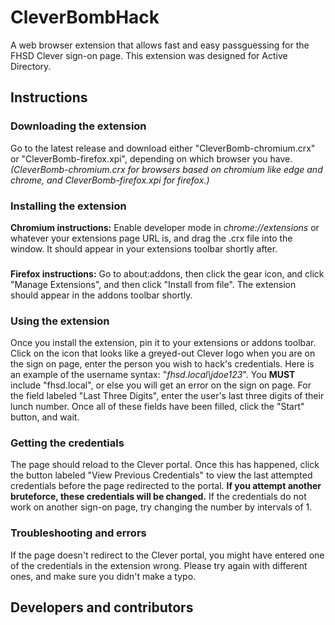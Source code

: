 # CleverBombHack
A web browser extension that allows fast and easy passguessing for the FHSD Clever sign-on page. This extension was designed for Active Directory.
## Instructions
### Downloading the extension
Go to the latest release and download either "CleverBomb-chromium.crx" or "CleverBomb-firefox.xpi", depending on which browser you have. *(CleverBomb-chromium.crx for browsers based on chromium like edge and chrome, and CleverBomb-firefox.xpi for firefox.)*
### Installing the extension
**Chromium instructions:** Enable developer mode in *chrome://extensions* or whatever your extensions page URL is, and drag the .crx file into the window. It should appear in your extensions toolbar shortly after.
###
**Firefox instructions:** Go to about:addons, then click the gear icon, and click "Manage Extensions", and then click "Install from file". The extension should appear in the addons toolbar shortly.
### Using the extension
Once you install the extension, pin it to your extensions or addons toolbar. Click on the icon that looks like a greyed-out Clever logo when you are on the sign on page, enter the person you wish to hack's credentials. Here is an example of the username syntax: "*fhsd.local\jdoe123*". You **MUST** include "fhsd.local\", or else you will get an error on the sign on page. For the field labeled "Last Three Digits", enter the user's last three digits of their lunch number. Once all of these fields have been filled, click the "Start" button, and wait.
### Getting the credentials
The page should reload to the Clever portal. Once this has happened, click the button labeled "View Previous Credentials" to view the last attempted credentials before the page redirected to the portal. **If you attempt another bruteforce, these credentials will be changed.** If the credentials do not work on another sign-on page, try changing the number by intervals of 1.
### Troubleshooting and errors
If the page doesn't redirect to the Clever portal, you might have entered one of the credentials in the extension wrong. Please try again with different ones, and make sure you didn't make a typo.
## Developers and contributors
